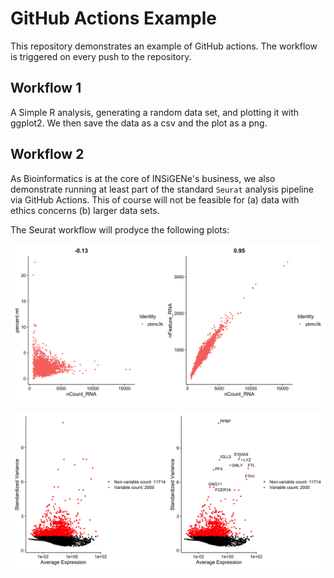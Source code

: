 # GitHub Actions Example

This repository demonstrates an example of GitHub actions. The workflow is triggered on every push to the repository. 

## Workflow 1
A Simple R analysis, generating a random data set, and plotting it with ggplot2. We then save the data as a csv and the plot as a png.

## Workflow 2
As Bioinformatics is at the core of INSiGENe's business, we also demonstrate running at least part of the standard `Seurat` analysis pipeline via GitHub 
Actions. This of course will not be feasible for (a) data with ethics concerns (b) larger data sets. 

The Seurat workflow will prodyce the following plots:

![1. Feature Plot](results/feature_plot.png)



![2. Variable Features plot](results/variable_features.png)